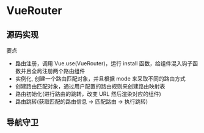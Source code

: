 # VueRouter

## 源码实现

要点

- 路由注册，调用 Vue.use(VueRouter)，运行 install 函数，给组件混入钩子函数并且全局注册两个路由组件
- 实例化, 创建一个路由匹配对象，并且根据 mode 来采取不同的路由方式
- 创建路由匹配对象，通过用户配置的路由规则来创建路由映射表
- 路由初始化(进行路由的跳转，改变 URL 然后渲染对应的组件)
- 路由跳转(获取匹配的路由信息 -> 匹配路由 -> 执行跳转)

## 导航守卫
